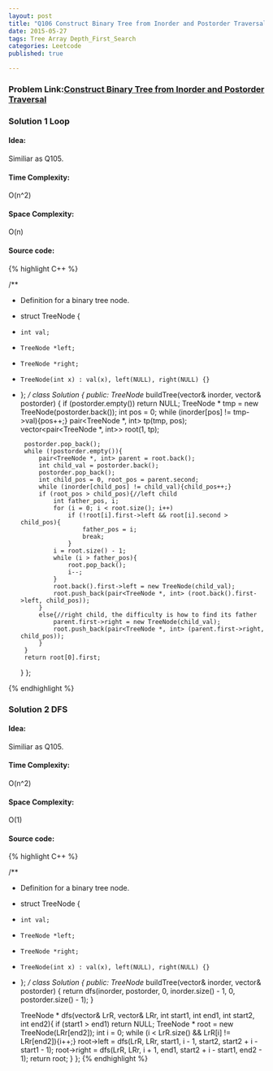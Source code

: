 ```yaml
---
layout: post
title: "Q106 Construct Binary Tree from Inorder and Postorder Traversal "
date: 2015-05-27
tags: Tree Array Depth_First_Search
categories: Leetcode
published: true

---
```

### Problem Link:[Construct Binary Tree from Inorder and Postorder Traversal ](https://leetcode.com/problems/construct-binary-tree-from-inorder-and-postorder-traversal/) 

### Solution 1 Loop

#### Idea:

Similiar as Q105.

#### Time Complexity:

O(n^2)

#### Space Complexity:

O(n)

#### Source code:
{% highlight C++ %}

/**
 * Definition for a binary tree node.
 * struct TreeNode {
 *     int val;
 *     TreeNode *left;
 *     TreeNode *right;
 *     TreeNode(int x) : val(x), left(NULL), right(NULL) {}
 * };
 */
class Solution {
public:
    TreeNode* buildTree(vector<int>& inorder, vector<int>& postorder) {
        if (postorder.empty()) return NULL;
        TreeNode * tmp = new TreeNode(postorder.back());
        int pos = 0;
        while (inorder[pos] != tmp->val){pos++;}
        pair<TreeNode *, int> tp(tmp, pos);
        vector<pair<TreeNode *, int>> root(1, tp);
        
        postorder.pop_back();
        while (!postorder.empty()){
            pair<TreeNode *, int> parent = root.back();
            int child_val = postorder.back();
            postorder.pop_back();
            int child_pos = 0, root_pos = parent.second; 
            while (inorder[child_pos] != child_val){child_pos++;}
            if (root_pos > child_pos){//left child
                int father_pos, i;
                for (i = 0; i < root.size(); i++)
                    if (!root[i].first->left && root[i].second > child_pos){
                        father_pos = i;
                        break;
                    }
                i = root.size() - 1;
                while (i > father_pos){
                    root.pop_back();
                    i--;
                }
                root.back().first->left = new TreeNode(child_val);
                root.push_back(pair<TreeNode *, int> (root.back().first->left, child_pos));
            }
            else{//right child, the difficulty is how to find its father
                parent.first->right = new TreeNode(child_val);
                root.push_back(pair<TreeNode *, int> (parent.first->right, child_pos));
            }
        }
        return root[0].first;
    }
};

{% endhighlight %}

### Solution 2 DFS

#### Idea:

Similiar as Q105.

#### Time Complexity:

O(n^2)

#### Space Complexity:

O(1)

#### Source code:
{% highlight C++ %}

/**
 * Definition for a binary tree node.
 * struct TreeNode {
 *     int val;
 *     TreeNode *left;
 *     TreeNode *right;
 *     TreeNode(int x) : val(x), left(NULL), right(NULL) {}
 * };
 */
class Solution {
public:
    TreeNode* buildTree(vector<int>& inorder, vector<int>& postorder) {
        return dfs(inorder, postorder, 0, inorder.size() - 1, 0, postorder.size() - 1);
    }
    
    TreeNode * dfs(vector<int>& LrR, vector<int>& LRr, int start1, int end1, int start2, int end2){
        if (start1 > end1) return NULL;
        TreeNode * root = new TreeNode(LRr[end2]);
        int i = 0;
        while (i < LrR.size() && LrR[i] != LRr[end2]){i++;}
        root->left = dfs(LrR, LRr, start1, i - 1, start2, start2 + i - start1 - 1);
        root->right = dfs(LrR, LRr, i + 1, end1, start2 + i - start1, end2 - 1);
        return root;
    }
};
{% endhighlight %}


